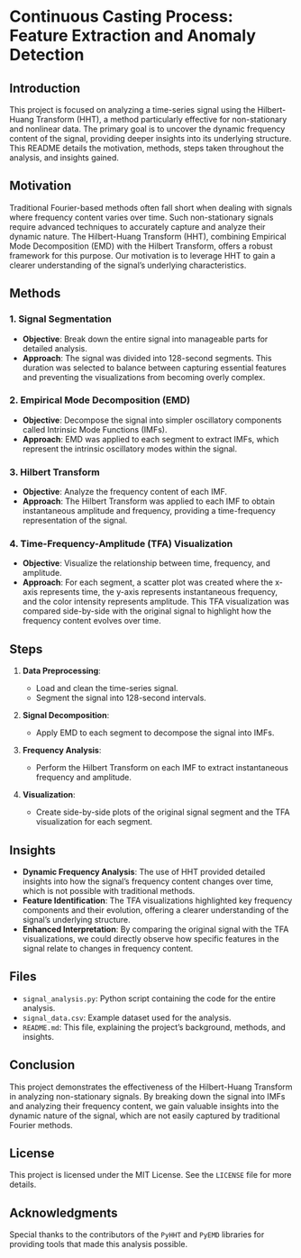 # Continuous Casting Process: Feature Extraction and Anomaly Detection


## Introduction

This project is focused on analyzing a time-series signal using the Hilbert-Huang Transform (HHT), a method particularly effective for non-stationary and nonlinear data. The primary goal is to uncover the dynamic frequency content of the signal, providing deeper insights into its underlying structure. This README details the motivation, methods, steps taken throughout the analysis, and insights gained.

## Motivation

Traditional Fourier-based methods often fall short when dealing with signals where frequency content varies over time. Such non-stationary signals require advanced techniques to accurately capture and analyze their dynamic nature. The Hilbert-Huang Transform (HHT), combining Empirical Mode Decomposition (EMD) with the Hilbert Transform, offers a robust framework for this purpose. Our motivation is to leverage HHT to gain a clearer understanding of the signal’s underlying characteristics.

## Methods

### 1. Signal Segmentation
   - **Objective**: Break down the entire signal into manageable parts for detailed analysis.
   - **Approach**: The signal was divided into 128-second segments. This duration was selected to balance between capturing essential features and preventing the visualizations from becoming overly complex.

### 2. Empirical Mode Decomposition (EMD)
   - **Objective**: Decompose the signal into simpler oscillatory components called Intrinsic Mode Functions (IMFs).
   - **Approach**: EMD was applied to each segment to extract IMFs, which represent the intrinsic oscillatory modes within the signal.

### 3. Hilbert Transform
   - **Objective**: Analyze the frequency content of each IMF.
   - **Approach**: The Hilbert Transform was applied to each IMF to obtain instantaneous amplitude and frequency, providing a time-frequency representation of the signal.

### 4. Time-Frequency-Amplitude (TFA) Visualization
   - **Objective**: Visualize the relationship between time, frequency, and amplitude.
   - **Approach**: For each segment, a scatter plot was created where the x-axis represents time, the y-axis represents instantaneous frequency, and the color intensity represents amplitude. This TFA visualization was compared side-by-side with the original signal to highlight how the frequency content evolves over time.

## Steps

1. **Data Preprocessing**:
    - Load and clean the time-series signal.
    - Segment the signal into 128-second intervals.

2. **Signal Decomposition**:
    - Apply EMD to each segment to decompose the signal into IMFs.

3. **Frequency Analysis**:
    - Perform the Hilbert Transform on each IMF to extract instantaneous frequency and amplitude.

4. **Visualization**:
    - Create side-by-side plots of the original signal segment and the TFA visualization for each segment.

## Insights

- **Dynamic Frequency Analysis**: The use of HHT provided detailed insights into how the signal’s frequency content changes over time, which is not possible with traditional methods.
- **Feature Identification**: The TFA visualizations highlighted key frequency components and their evolution, offering a clearer understanding of the signal’s underlying structure.
- **Enhanced Interpretation**: By comparing the original signal with the TFA visualizations, we could directly observe how specific features in the signal relate to changes in frequency content.

## Files

- `signal_analysis.py`: Python script containing the code for the entire analysis.
- `signal_data.csv`: Example dataset used for the analysis.
- `README.md`: This file, explaining the project’s background, methods, and insights.


## Conclusion

This project demonstrates the effectiveness of the Hilbert-Huang Transform in analyzing non-stationary signals. By breaking down the signal into IMFs and analyzing their frequency content, we gain valuable insights into the dynamic nature of the signal, which are not easily captured by traditional Fourier methods.

## License

This project is licensed under the MIT License. See the `LICENSE` file for more details.

## Acknowledgments

Special thanks to the contributors of the `PyHHT` and `PyEMD` libraries for providing tools that made this analysis possible.

